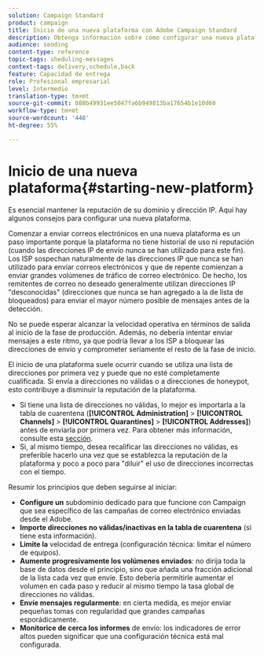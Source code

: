 ```yaml
---
solution: Campaign Standard
product: campaign
title: Inicio de una nueva plataforma con Adobe Campaign Standard
description: Obtenga información sobre cómo configurar una nueva plataforma a la vez que mantiene la reputación de su dominio y dirección IP con Adobe Campaign Standard.
audience: sending
content-type: reference
topic-tags: sheduling-messages
context-tags: delivery,schedule,back
feature: Capacidad de entrega
role: Profesional empresarial
level: Intermedio
translation-type: tm+mt
source-git-commit: 088b49931ee5047fa6b949813ba17654b1e10d60
workflow-type: tm+mt
source-wordcount: '448'
ht-degree: 55%

---
```



# Inicio de una nueva plataforma{#starting-new-platform}

Es esencial mantener la reputación de su dominio y dirección IP. Aquí hay algunos consejos para configurar una nueva plataforma.

Comenzar a enviar correos electrónicos en una nueva plataforma es un paso importante porque la plataforma no tiene historial de uso ni reputación (cuando las direcciones IP de envío nunca se han utilizado para este fin). Los ISP sospechan naturalmente de las direcciones IP que nunca se han utilizado para enviar correos electrónicos y que de repente comienzan a enviar grandes volúmenes de tráfico de correo electrónico. De hecho, los remitentes de correo no deseado generalmente utilizan direcciones IP &quot;desconocidas&quot; (direcciones que nunca se han agregado a la  de lista de bloqueados) para enviar el mayor número posible de mensajes antes de la detección.

No se puede esperar alcanzar la velocidad operativa en términos de salida al inicio de la fase de producción. Además, no debería intentar enviar mensajes a este ritmo, ya que podría llevar a los ISP a bloquear las direcciones de envío y comprometer seriamente el resto de la fase de inicio.

El inicio de una plataforma suele ocurrir cuando se utiliza una lista de direcciones por primera vez y puede que no esté completamente cualificada. Si envía a direcciones no válidas o a direcciones de honeypot, esto contribuye a disminuir la reputación de la plataforma.
* Si tiene una lista de direcciones no válidas, lo mejor es importarla a la tabla de cuarentena (**[!UICONTROL Administration]** > **[!UICONTROL Channels]** > **[!UICONTROL Quarantines]** > **[!UICONTROL Addresses]**) antes de enviarla por primera vez. Para obtener más información, consulte esta [sección](../../sending/using/understanding-quarantine-management.md#identifying-quarantined-addresses-for-the-entire-platform).
* Si, al mismo tiempo, desea recalificar las direcciones no válidas, es preferible hacerlo una vez que se establezca la reputación de la plataforma y poco a poco para &quot;diluir&quot; el uso de direcciones incorrectas con el tiempo.

Resumir los principios que deben seguirse al iniciar:
* **Configure un** subdominio dedicado para que funcione con Campaign que sea específico de las campañas de correo electrónico enviadas desde el Adobe.
* **Importe direcciones no válidas/inactivas en la tabla de cuarentena**  (si tiene esta información).
* **Limite la** velocidad de entrega (configuración técnica: limitar el número de equipos).
* **Aumente progresivamente los volúmenes enviados**: no dirija toda la base de datos desde el principio, sino que añada una fracción adicional de la lista cada vez que envíe. Esto debería permitirle aumentar el volumen en cada paso y reducir al mismo tiempo la tasa global de direcciones no válidas.
* **Envíe mensajes regularmente**: en cierta medida, es mejor enviar pequeñas tomas con regularidad que grandes campañas esporádicamente.
* **Monitorice de cerca los informes** de envío: los indicadores de error altos pueden significar que una configuración técnica está mal configurada.

